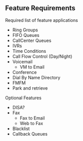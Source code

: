 ## Feature Requirements

Required list of feature applications
- Ring Groups
- FIFO Queues
- CallCenter Queues
- IVRs
- Time Conditions
- Call Flow Control (Day/Night)
- Voicemail
  - VM to Email
- Conference
- Dial By Name Directory
- FMFM
- Park and retrieve


Optional Features
- DISA?
- Fax
  - Fax to Email
  - Web to Fax
- Blacklist
- Callback Queues
